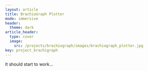 ```yaml
---
layout: article
title: BrachioGraph Plotter
mode: immersive
header:
  theme: dark
article_header:
  type: cover
  image:
    src: /projects/brachiograph/images/brachiograph_plotter.jpg
key: project_brachigraph
---
```


It should start to work...

